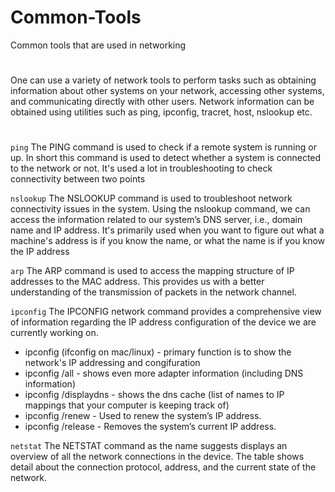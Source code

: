 # Common-Tools
Common tools that are used in networking
#
One can use a variety of network tools to perform tasks such as obtaining information about other systems on your network, accessing other systems, and communicating directly with other users. Network information can be obtained using utilities such as ping, ipconfig, tracret, host, nslookup etc.
#
`ping`
The PING command is used to check if a remote system is running or up. In short this command is used to detect whether a system is connected to the network or not. It's used a lot in troubleshooting to check connectivity between two points

`nslookup`
The NSLOOKUP command is used to troubleshoot network connectivity issues in the system. Using the nslookup command, we can access the information related to our system’s DNS server, i.e., domain name and IP address. It's primarily used when you want to figure out what a machine's address is if you know the name, or what the name is if you know the IP address

`arp`
The ARP command is used to access the mapping structure of IP addresses to the MAC address. This provides us with a better understanding of the transmission of packets in the network channel.

`ipconfig`
The IPCONFIG network command provides a comprehensive view of information regarding the IP address configuration of the device we are currently working on.

- ipconfig (ifconfig on mac/linux) - primary function is to show the network's IP addressing and congifuration 
- ipconfig /all - shows even more adapter information (including DNS information)
- ipconfig /displaydns - shows the dns cache (list of names to IP mappings that your computer is keeping track of)
- ipconfig /renew - Used to renew the system’s IP address.
- ipconfig /release - Removes the system’s current IP address.

`netstat`
The NETSTAT command as the name suggests displays an overview of all the network connections in the device. The table shows detail about the connection protocol, address, and the current state of the network.
